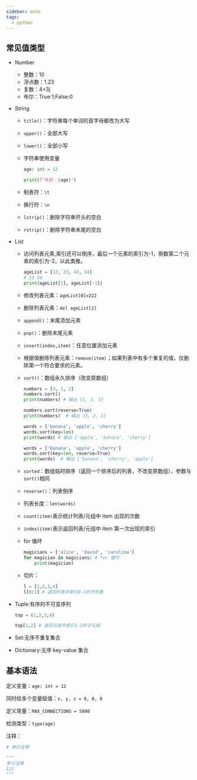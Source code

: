 ```yaml
---
sidebar: auto
tags:
  - python
---
```


## 常见值类型

- Number
  - 整数：10
  - 浮点数：1.23
  - 复数：4+3j
  - 布尔：True:1;False:0
- String

  - `title()`：字符串每个单词的首字母都改为大写
  - `upper()`：全部大写
  - `lower()`：全部小写
  - 字符串使用变量

    ```python
    age: int = 12

    print(f"年龄：{age}")
    ```

  - 制表符：`\t`
  - 换行符：`\n`
  - `lstrip()`：删除字符串开头的空白
  - `rstrip()`：删除字符串末尾的空白

- List

  - 访问列表元素,索引还可以倒序，最后一个元素的索引为-1，倒数第二个元素的索引为-2，以此类推。

    ```python
    ageList = [12, 23, 43, 54]
    # 23 54
    print(ageList[1], ageList[-1])
    ```

  - 修改列表元素：`ageList[0]=222`
  - 删除列表元素：`del ageList[2]`
  - `append()`：末尾添加元素
  - `pop()`：删除末尾元素
  - `insert(index,item)`：任意位置添加元素
  - 根据值删除列表元素：`remove(item)`；如果列表中有多个重复的值，仅删除第一个符合要求的元素。
  - `sort()`：数组永久排序（改变原数组）

    ```python
    numbers = [3, 1, 2]
    numbers.sort()
    print(numbers) # 输出 [1, 2, 3]

    numbers.sort(reverse=True)
    print(numbers)  # 输出 [3, 2, 1]

    words = ['banana', 'apple', 'cherry']
    words.sort(key=len)
    print(words) # 输出 ['apple', 'banana', 'cherry']

    words = ['banana', 'apple', 'cherry']
    words.sort(key=len, reverse=True)
    print(words)  # 输出 ['banana', 'cherry', 'apple']
    ```

  - `sorted`：数组临时排序（返回一个排序后的列表，不改变原数组），参数与`sort()`相同
  - `reverse()`：列表倒序
  - 列表长度：`len(words)`
  - `count(item)`表示统计列表/元组中 item 出现的次数
  - `index(item)`表示返回列表/元组中 item 第一次出现的索引
  - for 循环

    ```python
    magicians = ['alice', 'david', 'carolina']
    for magician in magicians: # for 循环
        print(magician)
    ```

  - 切片：
    ```python
    l = [1,2,3,4]
    l[0:1] # 返回列表中索引0-1的子列表
    ```

- Tuple:有序的不可变序列

  ```python
  top = (1,2,3,4)

  top[1,2] # 返回元组中索引1-2的子元组
  ```

- Set:无序不重复集合
- Dictionary:无序 key-value 集合

## 基本语法

定义变量：`age: int = 12`

同时给多个变量赋值：`x, y, z = 0, 0, 0`

定义常量：`MAX_CONNECTIONS = 5000`

检测类型：`type(age)`

注释：

```python
# 单行注释

"""
多行注释
111
"""
```
